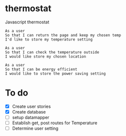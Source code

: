 # thermostat
Javascript thermostat

```
As a user
So that I can return the page and keep my chosen temp
I'd like to store my temperature setting

As a user
So that I can check the temperature outside
I would like store my chosen location

As a user
So that I can be energy efficient
I would like to store the power saving setting

```

# To do

- [x] Create user stories
- [x] Create database
- [ ] setup datamapper  
- [ ] Establish get, post routes for Temperature
- [ ] Determine user setting
